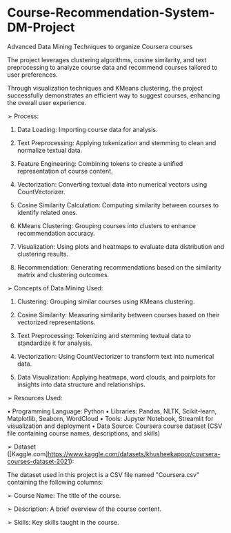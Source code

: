# Course-Recommendation-System-DM-Project
Advanced Data Mining Techniques to organize Coursera courses


The project leverages clustering algorithms, cosine similarity, and text preprocessing to analyze course data and recommend courses tailored to user preferences.

Through visualization techniques and KMeans clustering, the project successfully demonstrates an efficient way to suggest courses, enhancing the overall user experience.

➢ Process:

1. Data Loading: Importing course data for analysis.

2. Text Preprocessing: Applying tokenization and stemming to clean and normalize textual data. 

3. Feature Engineering: Combining tokens to create a unified representation of course content. 

4. Vectorization: Converting textual data into numerical vectors using CountVectorizer. 

5. Cosine Similarity Calculation: Computing similarity between courses to identify related ones. 

6. KMeans Clustering: Grouping courses into clusters to enhance recommendation accuracy. 

7. Visualization: Using plots and heatmaps to evaluate data distribution and clustering results. 

8. Recommendation: Generating recommendations based on the similarity matrix and clustering outcomes. 


➢ Concepts of Data Mining Used: 

1. Clustering: Grouping similar courses using KMeans clustering. 

2. Cosine Similarity: Measuring similarity between courses based on their vectorized representations. 

3. Text Preprocessing: Tokenizing and stemming textual data to standardize it for analysis. 

4. Vectorization: Using CountVectorizer to transform text into numerical data. 

5. Data Visualization: Applying heatmaps, word clouds, and pairplots for insights into data structure and relationships. 


➢ Resources Used: 

• Programming Language: Python 
• Libraries: Pandas, NLTK, Scikit-learn, Matplotlib, Seaborn, WordCloud 
• Tools: Jupyter Notebook, Streamlit for visualization and deployment 
• Data Source: Coursera course dataset (CSV file containing course names, 
descriptions, and skills) 


➢ Dataset ([Kaggle.com]https://www.kaggle.com/datasets/khusheekapoor/coursera-courses-dataset-2021):

The dataset used in this project is a CSV file named "Coursera.csv" containing the following columns: 

➢ Course Name: The title of the course. 

➢ Description: A brief overview of the course content. 

➢ Skills: Key skills taught in the course. 
